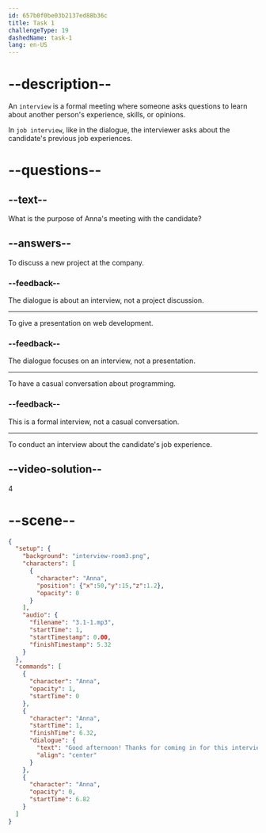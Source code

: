```yaml
---
id: 657b0f0be03b2137ed88b36c
title: Task 1
challengeType: 19
dashedName: task-1
lang: en-US
---
```


<!-- (Audio) Anna: Good afternoon! Thanks for coming in for this interview. Can you tell me about your previous job experiences? -->

# --description--

An `interview` is a formal meeting where someone asks questions to learn about another person's experience, skills, or opinions.

In `job interview`, like in the dialogue, the interviewer asks about the candidate's previous job experiences.

# --questions--

## --text--

What is the purpose of Anna's meeting with the candidate?

## --answers--

To discuss a new project at the company.

### --feedback--

The dialogue is about an interview, not a project discussion.

---

To give a presentation on web development.

### --feedback--

The dialogue focuses on an interview, not a presentation.

---

To have a casual conversation about programming.

### --feedback--

This is a formal interview, not a casual conversation.

---

To conduct an interview about the candidate's job experience.

## --video-solution--

4

# --scene--

```json
{
  "setup": {
    "background": "interview-room3.png",
    "characters": [
      {
        "character": "Anna",
        "position": {"x":50,"y":15,"z":1.2},
        "opacity": 0
      }
    ],
    "audio": {
      "filename": "3.1-1.mp3",
      "startTime": 1,
      "startTimestamp": 0.00,
      "finishTimestamp": 5.32
    }
  },
  "commands": [
    {
      "character": "Anna",
      "opacity": 1,
      "startTime": 0
    },
    {
      "character": "Anna",
      "startTime": 1,
      "finishTime": 6.32,
      "dialogue": {
        "text": "Good afternoon! Thanks for coming in for this interview. Can you tell me about your previous job experiences?",
        "align": "center"
      }
    },
    {
      "character": "Anna",
      "opacity": 0,
      "startTime": 6.82
    }
  ]
}
```
